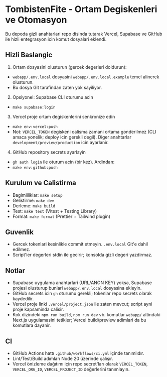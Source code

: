 # TombistenFite - Ortam Degiskenleri ve Otomasyon

Bu depoda gizli anahtarlari repo disinda tutarak Vercel, Supabase ve GitHub ile hizli entegrasyon icin komut dosyalari eklendi.

## Hizli Baslangic

1) Ortam dosyasini olusturun (gercek degerleri doldurun):
- `webapp/.env.local` dosyasini `webapp/.env.local.example` temel alinerek olusturun.
- Bu dosya Git tarafindan zaten yok sayiliyor.

2) Opsiyonel: Supabase CLI oturumu acin
- `make supabase:login`

3) Vercel proje ortam degiskenlerini senkronize edin
- `make env:vercel:push`
- Not: `VERCEL_TOKEN` degiskeni calisma zamani ortama gonderilmez (CLI amaca yonelik; deploy icin gerekli degil). Diger anahtarlar `development/preview/production` icin ayarlanir.

4) GitHub repository secrets ayarlayin
- `gh auth login` ile oturum acin (bir kez). Ardindan:
- `make env:github:push`

## Kurulum ve Calistirma
- Bagimliliklar: `make setup`
- Gelistirme: `make dev`
- Derleme: `make build`
- Test: `make test` (Vitest + Testing Library)
- Format: `make format` (Prettier + Tailwind plugin)

## Guvenlik
- Gercek tokenlari kesinlikle commit etmeyin. `.env.local` Git'e dahil edilmez.
- Script'ler degerleri stdin ile gecirir; konsolda gizli degeri yazdirmaz.

## Notlar
- Supabase uygulama anahtarlari (URL/ANON KEY) yoksa, Supabase projesi olusturup bunlari `webapp/.env.local` dosyasina ekleyin.
- GitHub secrets icin `gh` oturumu gerekli; tokenlar repo secrets olarak kaydedilir.
- Vercel proje linki `.vercel/project.json` ile zaten mevcut; script ayni proje kapsaminda calisir.
- Kok dizindeki `npm run build`, `npm run dev` vb. komutlar `webapp/` altindaki Next.js uygulamasini tetikler; Vercel build/preview adimlari da bu komutlara dayanir.

## CI
- GitHub Actions hattı `.github/workflows/ci.yml` içinde tanımlıdır.
- Lint/Test/Build adımları Node 20 üzerinde çalışır.
- Vercel önizleme dağıtımı için repo secret'ları olarak `VERCEL_TOKEN`, `VERCEL_ORG_ID`, `VERCEL_PROJECT_ID` değerlerini tanımlayın.
